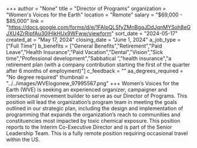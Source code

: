 +++
author = "None"
title = "Director of Programs"
organization = "Women's Voices for the Earth"
location = "Remote"
salary = "$69,000 - $85,000"
link = "https://docs.google.com/forms/d/e/1FAIpQLSfyZMnBgqJDdJqnMYSoh8eGJXU4ZrRipfAu30IHjkHUx9WFww/viewform"
sort_date = "2024-05-17"
created_at = "May 17, 2024"
closing_date = "June 1, 2024"
a_job_type = ["Full Time"]
b_benefits = ["General Benefits","Retirement","Paid Leave","Health Insurance","Paid Vacation","Dental","Vision","Sick time","Professional development","Sabbatical ","health insurance","a retirement plan (with a company contribution starting the first of the quarter after 6 months of employment)"]
c_feedback = ""
aa_degrees_required = "No degree required"
thumbnail = "../../images/WVElogonew_97995567.png"
+++
Women’s Voices for the Earth (WVE) is seeking an experienced organizer, campaigner and intersectional movement builder to serve as our Director of Programs. This position will lead the organization’s program team in meeting the goals outlined in our strategic plan, including the design and implementation of programming that expands the organization’s reach to communities and constituencies most impacted by toxic chemical exposure. This position reports to the Interim Co-Executive Director and is part of the Senior Leadership Team. This is a fully remote position requiring occasional travel within the US. 

